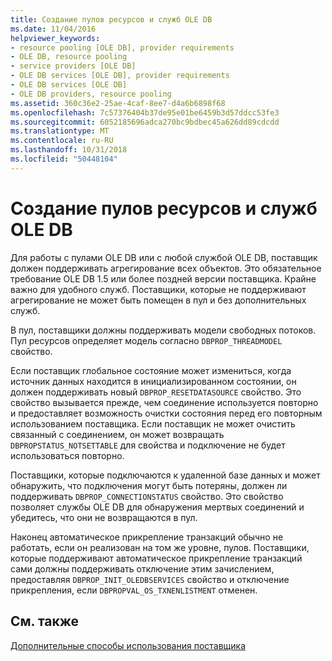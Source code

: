 ```yaml
---
title: Создание пулов ресурсов и служб OLE DB
ms.date: 11/04/2016
helpviewer_keywords:
- resource pooling [OLE DB], provider requirements
- OLE DB, resource pooling
- service providers [OLE DB]
- OLE DB services [OLE DB], provider requirements
- OLE DB services [OLE DB]
- OLE DB providers, resource pooling
ms.assetid: 360c36e2-25ae-4caf-8ee7-d4a6b6898f68
ms.openlocfilehash: 7c57376404b37de95e01be6459b3d57ddcc53fe3
ms.sourcegitcommit: 6052185696adca270bc9bdbec45a626dd89cdcdd
ms.translationtype: MT
ms.contentlocale: ru-RU
ms.lasthandoff: 10/31/2018
ms.locfileid: "50448104"
---
```

# <a name="ole-db-resource-pooling-and-services"></a>Создание пулов ресурсов и служб OLE DB

Для работы с пулами OLE DB или с любой службой OLE DB, поставщик должен поддерживать агрегирование всех объектов. Это обязательное требование OLE DB 1.5 или более поздней версии поставщика. Крайне важно для удобного служб. Поставщики, которые не поддерживают агрегирование не может быть помещен в пул и без дополнительных служб.

В пул, поставщики должны поддерживать модели свободных потоков. Пул ресурсов определяет модель согласно `DBPROP_THREADMODEL` свойство.

Если поставщик глобальное состояние может измениться, когда источник данных находится в инициализированном состоянии, он должен поддерживать новый `DBPROP_RESETDATASOURCE` свойство. Это свойство вызывается прежде, чем соединение используется повторно и предоставляет возможность очистки состояния перед его повторным использованием поставщика. Если поставщик не может очистить связанный с соединением, он может возвращать `DBPROPSTATUS_NOTSETTABLE` для свойства и подключение не будет использоваться повторно.

Поставщики, которые подключаются к удаленной базе данных и может обнаружить, что подключения могут быть потеряны, должен ли поддерживать `DBPROP_CONNECTIONSTATUS` свойство. Это свойство позволяет службы OLE DB для обнаружения мертвых соединений и убедитесь, что они не возвращаются в пул.

Наконец автоматическое прикрепление транзакций обычно не работать, если он реализован на том же уровне, пулов. Поставщики, которые поддерживают автоматическое прикрепление транзакций сами должны поддерживать отключение этим зачислением, предоставляя `DBPROP_INIT_OLEDBSERVICES` свойство и отключение прикрепления, если `DBPROPVAL_OS_TXNENLISTMENT` отменен.

## <a name="see-also"></a>См. также

[Дополнительные способы использования поставщика](../../data/oledb/advanced-provider-techniques.md)